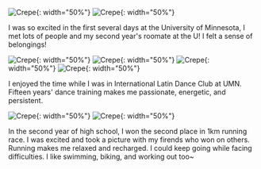 ![Crepe](/assets/img/welcomeweek3.jpg){: width="50%"}
![Crepe](/assets/img/welcomeweek1.jpg){: width="50%"}

I was so excited in the first several days at the University of Minnesota, I met lots of people and my second year's roomate at the U! I felt a sense of belongings!

![Crepe](/assets/img/roclim.jpg){: width="50%"}
![Crepe](/assets/img/roclimi.jpg){: width="50%"}
![Crepe](/assets/img/dancefest.jpg){: width="50%"}
![Crepe](/assets/img/ncdc.jpg){: width="50%"}

I enjoyed the time while I was in International Latin Dance Club at UMN. Fifteen years' dance training makes me passionate, energetic, and persistent.

![Crepe](/assets/img/teachiii.jpg){: width="50%"}
![Crepe](/assets/img/15561605411207_.pic.jpg){: width="50%"}

In the second year of high school, I won the second place in 1km running race. I was excited and took a picture with my firends who won on others. Running makes me relaxed and recharged. I could keep going while facing difficulties. I like swimming, biking, and working out too~
